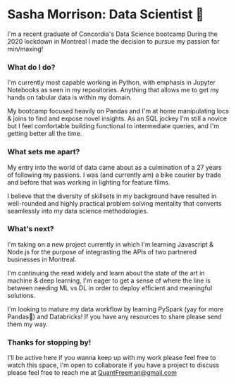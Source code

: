 # Sasha Morrison: Data Scientist :space_invader:
I'm a recent graduate of Concordia's Data Science bootcamp
During the 2020 lockdown in Montreal I made the decision to pursue my passion for min/maxing!

### What do I do?
I'm currently most capable working in Python, with emphasis in Jupyter Notebooks as seen in my repositories.
Anything that allows me to get my hands on tabular data is within my domain.

My bootcamp focused heavily on Pandas and I'm at home manipulating locs & joins to find and expose novel insights. 
As an SQL jockey I'm still a novice but I feel comfortable building functional to intermediate queries, and I'm getting better all the time.

### What sets me apart?
My entry into the world of data came about as a culmination of a 27 years of following my passions. I was (and currently am) a bike courier by trade and before that was working in lighting for feature films.

I believe that the diversity of skillsets in my background have resulted in well-rounded and highly practical problem solving mentality that converts seamlessly into my data science methodologies.

### What's next?
I'm taking on a new project currently in which I'm learning Javascript & Node.js for the purpose of integrasting the APIs of two partnered businesses in Montreal.

I'm continuing the read widely and learn about the state of the art in machine & deep learning, I'm eager to get a sense of where the line is between needing ML vs DL in order to deploy efficient and meaningful solutions.

I'm looking to mature my data workflow by learning PySpark (yay for more Pandas:panda_face:) and Databricks! If you have any resources to share please send them my way.

### Thanks for stopping by!
I'll be active here if you wanna keep up with my work please feel free to watch this space, I'm open to collaborate if you have a project to discuss please feel free to reach me at QuantFreeman@gmail.com
